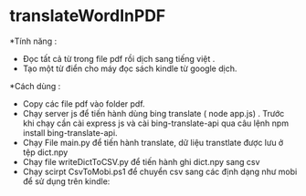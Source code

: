 # translateWordInPDF
*Tính năng :
- Đọc tất cả từ trong file pdf rồi dịch sang tiếng việt . 
- Tạo một từ điển cho máy đọc sách kindle từ google dịch.

*Cách dùng : 
- Copy các file pdf vào folder pdf. 
- Chạy server js để tiến hành dùng bing translate ( node app.js) . Trước khi chạy cần cài express js và cài bing-translate-api qua câu lệnh npm install bing-translate-api.
- Chạy File main.py để tiến hành translate, dữ liệu transtlate được lưu ở tệp dict.npy
- Chạy file writeDictToCSV.py để tiến hành ghi dict.npy sang csv
- Chạy scirpt CsvToMobi.ps1 để chuyển csv sang các định dạng như mobi để sử dụng trên kindle:

